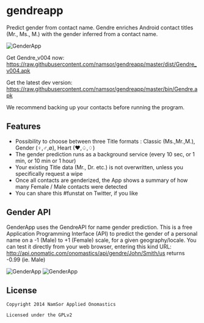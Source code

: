 # gendreapp

Predict gender from contact name. Gendre enriches Android contact titles (Mr., Ms., M.) with the gender inferred from a contact name.

![GenderApp](https://raw.githubusercontent.com/namsor/gendreapp/master/ic_launcher-web.png)

Get Gendre_v004 now:
https://raw.githubusercontent.com/namsor/gendreapp/master/dist/Gendre_v004.apk

Get the latest dev version:
https://raw.githubusercontent.com/namsor/gendreapp/master/bin/Gendre.apk

We recommend backing up your contacts before running the program.

## Features
- Possibility to choose between three Title formats : Classic (Ms.,Mr.,M.), Gender (♀,♂,∅), Heart (♥,♤,♢)
- The gender prediction runs as a background service (every 10 sec, or 1 min, or 10 min or 1 hour)
- Your existing Title data (Mr., Dr. etc.) is not overwritten, unless you specifically request a wipe 
- Once all contacts are genderized, the App shows a summary of how many Female / Male contacts were detected
- You can share this #funstat on Twitter, if you like

## Gender API
GenderApp uses the GendreAPI for name gender prediction. This is a free Application Programming Interface (API) to predict the gender of a personal name on a -1 (Male) to +1 (Female) scale, for a given geography/locale. You can test it directly from your web browser, entering this kind URL:
http://api.onomatic.com/onomastics/api/gendre/John/Smith/us
returns  -0.99 (ie. Male)  

![GenderApp](https://raw.githubusercontent.com/namsor/gendreapp/master/20140323_Gendre_pic1.png)
![GenderApp](https://raw.githubusercontent.com/namsor/gendreapp/master/20140323_Gendre_pic2.png)

## License

    Copyright 2014 NamSor Applied Onomastics

    Licensed under the GPLv2
    